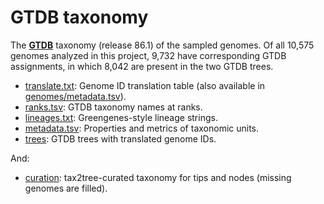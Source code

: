 GTDB taxonomy
=============

The [**GTDB**](http://gtdb.ecogenomic.org/) taxonomy (release 86.1) of the sampled genomes. Of all 10,575 genomes analyzed in this project, 9,732 have corresponding GTDB assignments, in which 8,042 are present in the two GTDB trees.

- [translate.txt](translate.txt): Genome ID translation table (also available in [genomes/metadata.tsv](../../genomes/metadata.tsv.xz)).
- [ranks.tsv](ranks.tsv.xz): GTDB taxonomy names at ranks.
- [lineages.txt](lineages.txt.xz): Greengenes-style lineage strings.
- [metadata.tsv](metadata.tsv.xz): Properties and metrics of taxonomic units.
- [trees](trees): GTDB trees with translated genome IDs.

And:

- [curation](curation): tax2tree-curated taxonomy for tips and nodes (missing genomes are filled).
